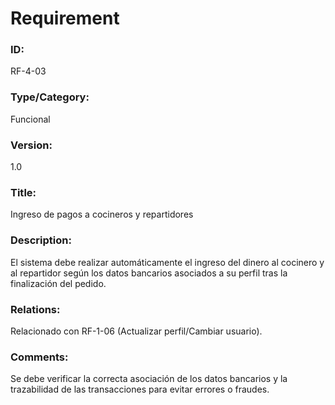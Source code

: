 # Requirement
### ID: 
RF-4-03
### Type/Category: 
Funcional 
### Version: 
1.0
### Title: 
Ingreso de pagos a cocineros y repartidores
### Description:
El sistema debe realizar automáticamente el ingreso del dinero al cocinero y al repartidor según los datos bancarios asociados a su perfil tras la finalización del pedido.
### Relations: 
Relacionado con  RF-1-06 (Actualizar perfil/Cambiar usuario).
### Comments:
Se debe verificar la correcta asociación de los datos bancarios y la trazabilidad de las transacciones para evitar errores o fraudes.

